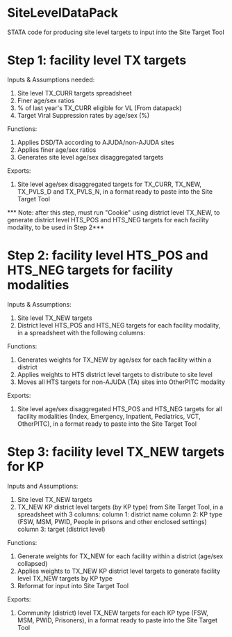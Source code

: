 # SiteLevelDataPack
STATA code for producing site level targets to input into the Site Target Tool

# Step 1: facility level TX targets
Inputs & Assumptions needed:
  1. Site level TX_CURR targets spreadsheet 
  2. Finer age/sex ratios
  3. % of last year's TX_CURR eligible for VL (From datapack)
  4. Target Viral Suppression rates by age/sex (%)
  
Functions:
  1. Applies DSD/TA according to AJUDA/non-AJUDA sites 
  2. Applies finer age/sex ratios
  3. Generates site level age/sex disaggregated targets 
  
Exports:
  1. Site level age/sex disaggregated targets for TX_CURR, TX_NEW, TX_PVLS_D and TX_PVLS_N, in a format ready to paste into the Site Target Tool
  
*** Note: after this step, must run "Cookie" using district level TX_NEW, to generate district level HTS_POS and HTS_NEG targets for each facility modality, to be used in Step 2***

# Step 2: facility level HTS_POS and HTS_NEG targets for facility modalities 
Inputs & Assumptions:
  1. Site level TX_NEW targets
  2. District level HTS_POS and HTS_NEG targets for each facility modality, in a spreadsheet with the following columns: 
  
Functions:
  1. Generates weights for TX_NEW by age/sex for each facility within a district
  2. Applies weights to HTS district level targets to distribute to site level 
  3. Moves all HTS targets for non-AJUDA (TA) sites into OtherPITC modality 
  
Exports: 
  1. Site level age/sex disaggregated HTS_POS and HTS_NEG targets for all facility modalities (Index, Emergency, Inpatient, Pediatrics, VCT, OtherPITC), in a format ready to paste into the Site Target Tool

# Step 3: facility level TX_NEW targets for KP
Inputs and Assumptions: 
  1. Site level TX_NEW targets
  2. TX_NEW KP district level targets (by KP type) from Site Target Tool, in a spreadsheet with 3 columns:
      column 1: district name
      column 2: KP type (FSW, MSM, PWID, People in prisons and other enclosed settings)
      column 3: target (district level)
  
Functions:
  1. Generate weights for TX_NEW for each facility within a district (age/sex collapsed)
  2. Applies weights to TX_NEW KP district level targets to generate facility level TX_NEW targets by KP type
  3. Reformat for input into Site Target Tool 
  
Exports:
  1. Community (district) level TX_NEW targets for each KP type (FSW, MSM, PWID, Prisoners), in a format ready to paste into the Site Target Tool 
